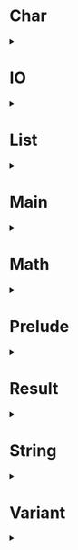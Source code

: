# Char
<details>
  <summary></summary>

  <h4>
  
    type char :: Type
  
  </h4>
  <h4>
  
    isLower, isUpper, isAlpha, isAlphaNum :: char -> bool
    
  
  </h4>
  <h4>
  
    isDigit, isHexDigit :: char -> bool
    
  
  </h4>
  <h4>
  
    isSpace :: char -> bool
    
  
  </h4>
  <h4>
  
    toLower, toUpper :: char -> char
    
  
  </h4>
  <h4>
  
    fromCode :: int -> char
    
  
  </h4>
  <h4>
  
    toCode :: char -> int
  
  </h4>

</details>

# IO
<details>
  <summary></summary>

  <h4>
  
    type io :: Type -> Type
    
  
  </h4>
  <h4>
  
    map :: any a b. (a -> b) -> io a -> io b
    
  
  </h4>
  <h4>
  
    apply :: any a b. io (a -> b) -> io a -> io b
    
  
  </h4>
  <h4>
  
    bind :: any a b. (a -> io b) -> io a -> io b
    
  
  </h4>
  <h4>
  
    (;;) :: any a. io void -> io a -> io a
  
  </h4>
  <h4>
  
    pure :: any a. a -> io a
    
  
  </h4>
  <h4>
  
    none :: io void
  
  </h4>
  <h4>
  
    map2 :: any a1 a2 a3
       . (a1 -> a2 -> a3)
      -> io a1
      -> io a2
      -> io a3
  
  </h4>
  <h4>
  
    map3 :: any a1 a2 a3 a4
       . (a1 -> a2 -> a3 -> a4)
      -> io a1
      -> io a2
      -> io a3
      -> io a4
  
  </h4>
  <h4>
  
    map4 :: any a1 a2 a3 a4 a5
       . (a1 -> a2 -> a3 -> a4 -> a5)
      -> io a1
      -> io a2
      -> io a3
      -> io a4
      -> io a5
  
  </h4>
  <h4>
  
    sequence :: any a. list (io a) -> io (list a)
  
  </h4>
  <h4>
  
    sequenceMap :: any a b. (a -> io b) -> list a -> io (list b)
  
  </h4>

</details>

# List
<details>
  <summary></summary>

  <h4>
  
    type list :: Type -> Type
      
  
  </h4>
  <h4>
  
    makeList :: [Empty := void; Cons := {Head := a; Tail := list a; nil}; nil]
       -> list a
  
  </h4>
  <h4>
  
    getList :: list a -> [Empty := void; Cons := {Head := a; Tail := list a; nil}; nil]
      
  
  </h4>
  <h4>
  
    empty :: any a. list a
  
  </h4>
  <h4>
  
    (:) :: any a. a -> list a -> list a
  
  </h4>
  <h4>
  
    deconstruct :: any a b. b -> (a -> list a -> b) -> list a -> b
  
  </h4>
  <h4>
  
    single :: any a. a -> list a
  
  </h4>
  <h4>
  
    head :: any a. list a -> maybe a
  
  </h4>
  <h4>
  
    tail :: any a. list a -> maybe (list a)
  
  </h4>
  <h4>
  
    take :: any a. int -> list a -> list a
  
  </h4>
  <h4>
  
    drop :: any a. int -> list a -> list a
  
  </h4>
  <h4>
  
    get :: any a. int -> list a -> maybe a
  
  </h4>
  <h4>
  
    isEmpty :: any a. list a -> bool
  
  </h4>
  <h4>
  
    length :: any a. list a -> int
  
  </h4>
  <h4>
  
    (++) :: any a. list a -> list a -> list a
  
  </h4>
  <h4>
  
    concat :: any a. list (list a) -> list a
  
  </h4>
  <h4>
  
    concatMap :: any a b. (a -> list b) -> list a -> list b
  
  </h4>
  <h4>
  
    repeat :: any a. int -> a -> list a
  
  </h4>
  <h4>
  
    reverse :: any a. list a -> list a
  
  </h4>
  <h4>
  
    range :: int -> int -> list int
  
  </h4>
  <h4>
  
    contains :: any a. a -> list a -> bool
  
  </h4>
  <h4>
  
    find :: any a. a -> list a -> list int
  
  </h4>
  <h4>
  
    map :: any a b. (a -> b) -> list a -> list b
  
  </h4>
  <h4>
  
    mapIndex :: any a b. (int -> a -> b) -> list a -> list b
  
  </h4>
  <h4>
  
    mapResult :: any e a b. (a -> result e b) -> list a -> list b
  
  </h4>
  <h4>
  
    separate :: any a b. list (a & b) -> list a & list b
  
  </h4>
  <h4>
  
    filter :: any a. (a -> bool) -> list a -> list a
  
  </h4>
  <h4>
  
    partition :: any a. (a -> bool) -> list a -> list a & list a
  
  </h4>
  <h4>
  
    count :: any a. (a -> bool) -> list a -> int
  
  </h4>
  <h4>
  
    some :: any a. (a -> bool) -> list a -> bool
  
  </h4>
  <h4>
  
    all :: any a. (a -> bool) -> list a -> bool
  
  </h4>
  <h4>
  
    foldLeft :: any a b. (b -> a -> b) -> b -> list a -> b
  
  </h4>
  <h4>
  
    foldRight :: any a b. (a -> b -> b) -> b -> list a -> b
  
  </h4>
  <h4>
  
    sum :: any x. list (num x) -> num x
  
  </h4>
  <h4>
  
    product :: any x. list (num x) -> num x
  
  </h4>
  <h4>
  
    sort :: any a. list a -> list a
  
  </h4>
  <h4>
  
    sortBy :: any a b. (a -> b) -> list a -> list a
  
  </h4>
  <h4>
  
    sortWith :: any a. (a -> a -> order) -> list a -> list a
  
  </h4>
  <h4>
  
    apply :: any a b. list (a -> b) -> list a -> list b
  
  </h4>
  <h4>
  
    map2 :: any a1 a2 a3
       . (a1 -> a2 -> a3)
      -> list a1
      -> list a2
      -> list a3
  
  </h4>
  <h4>
  
    map3 :: any a1 a2 a3 a4
       . (a1 -> a2 -> a3 -> a4)
      -> list a1
      -> list a2
      -> list a3
      -> list a4
  
  </h4>
  <h4>
  
    map4 :: any a1 a2 a3 a4 a5
       . (a1 -> a2 -> a3 -> a4 -> a5)
      -> list a1
      -> list a2
      -> list a3
      -> list a4
      -> list a5
  
  </h4>
  <h4>
  
    zipApply :: any a b. list (a -> b) -> list a -> list b
  
  </h4>
  <h4>
  
    zip2 :: any a1 a2 a3
       . (a1 -> a2 -> a3)
      -> list a1
      -> list a2
      -> list a3
  
  </h4>
  <h4>
  
    zip3 :: any a1 a2 a3 a4
       . (a1 -> a2 -> a3 -> a4)
      -> list a1
      -> list a2
      -> list a3
      -> list a4
  
  </h4>
  <h4>
  
    zip4 :: any a1 a2 a3 a4 a5
       . (a1 -> a2 -> a3 -> a4 -> a5)
      -> list a1
      -> list a2
      -> list a3
      -> list a4
      -> list a5
  
  </h4>

</details>

# Main
<details>
  <summary></summary>

  <h4>
  
    main :: io void
  
  </h4>

</details>

# Math
<details>
  <summary></summary>

  <h4>
  
    square, cube :: any x. num x -> num x
  
  </h4>
  <h4>
  
    sqrt, cbrt :: float -> float
    
  
  </h4>
  <h4>
  
    exp :: float -> float
  
  </h4>
  <h4>
  
    (**) :: float -> float -> float
    
  
  </h4>
  <h4>
  
    log :: float -> float
    
  
  </h4>
  <h4>
  
    logBase :: float -> float -> float
  
  </h4>
  <h4>
  
    pi :: float
    
  
  </h4>
  <h4>
  
    tau :: float
  
  </h4>
  <h4>
  
    type angle  = float
    
  
  </h4>
  <h4>
  
    radians, degrees, turns :: float -> angle
  
  </h4>
  <h4>
  
    sin, cos, tan :: angle -> float
    
  
  </h4>
  <h4>
  
    asin, acos, atan :: float -> angle
    
  
  </h4>
  <h4>
  
    atan2 :: float -> float -> angle
    
  
  </h4>
  <h4>
  
    sinh, cosh, tanh :: angle -> float
    
  
  </h4>
  <h4>
  
    asinh, acosh, atanh :: float -> angle
    
  
  </h4>
  <h4>
  
    hypot :: float -> float -> float
    
  
  </h4>
  <h4>
  
    distance :: float -> float -> float -> float -> float
  
  </h4>

</details>

# Prelude
<details>
  <summary></summary>

  <h4>
  
    type (->) :: Type -> Type -> Type
  
  </h4>
  <h4>
  
    identity :: any a. a -> a
  
  </h4>
  <h4>
  
    const :: any a b. a -> b -> a
  
  </h4>
  <h4>
  
    ($) :: any a b. (a -> b) -> a -> b
  
  </h4>
  <h4>
  
    (#) :: any a b. a -> (a -> b) -> b
  
  </h4>
  <h4>
  
    (<<) :: any a b c. (b -> c) -> (a -> b) -> (a -> c)
  
  </h4>
  <h4>
  
    (>>) :: any a b c. (a -> b) -> (b -> c) -> (a -> c)
  
  </h4>
  <h4>
  
    type i :: Num
  
  </h4>
  <h4>
  
    type f :: Num
  
  </h4>
  <h4>
  
    type num :: Num -> Type
  
  </h4>
  <h4>
  
    type int  = num i
  
  </h4>
  <h4>
  
    type float  = num f
  
  </h4>
  <h4>
  
    float :: int -> float
    
  
  </h4>
  <h4>
  
    round, floor, ceil :: float -> int
    
  
  </h4>
  <h4>
  
    trunc :: float -> int
  
  </h4>
  <h4>
  
    (+), (~), (*) :: any x. num x -> num x -> num x
    
  
  </h4>
  <h4>
  
    negate :: any x. num x -> num x
  
  </h4>
  <h4>
  
    abs, signum :: any x. num x -> num x
    
  
  </h4>
  <h4>
  
    constrain :: any x. num x -> num x -> num x -> num x
  
  </h4>
  <h4>
  
    div, quot :: int -> int -> int
    
  
  </h4>
  <h4>
  
    mod, rem :: int -> int -> int
    
  
  </h4>
  <h4>
  
    (/) :: float -> float -> float
    
  
  </h4>
  <h4>
  
    type nil :: Row
  
  </h4>
  <h4>
  
    type (:=) :: Label -> Type -> Row -> Row
  
  </h4>
  <h4>
  
    type (;) f x = f x
    
  
  </h4>
  <h4>
  
    type record :: Row -> Type
  
  </h4>
  <h4>
  
    type variant :: Row -> Type
  
  </h4>
  <h4>
  
    type label :: Label -> Type
  
  </h4>
  <h4>
  
    type void  = {nil}
    
  
  </h4>
  <h4>
  
    void :: void
    
  
  </h4>
  <h4>
  
    (?) :: any s a r. label s -> {s := a; r} -> a
    
  
  </h4>
  <h4>
  
    delete :: any s a r. label s -> {s := a; r} -> {r}
    
  
  </h4>
  <h4>
  
    (:=) :: any s a r. label s -> a -> {r} -> {s := a; r}
    
  
  </h4>
  <h4>
  
    (!=) :: any s a b r. label s -> b -> {s := a; r} -> {s := b; r}
  
  </h4>
  <h4>
  
    (#=) :: any s a b r. label s -> (a -> b) -> {s := a; r} -> {s := b; r}
  
  </h4>
  <h4>
  
    (;) :: any a b. (a -> b) -> a -> b
  
  </h4>
  <h4>
  
    (^) :: any s a r. label s -> a -> [s := a; r]
    
  
  </h4>
  <h4>
  
    embed :: any s a r. label s -> [r] -> [s := a; r]
    
  
  </h4>
  <h4>
  
    match :: any s a b r. label s -> (a -> b) -> ([r] -> b) -> [s := a; r] -> b
    
  
  </h4>
  <h4>
  
    else :: any a b. a -> b -> a
  
  </h4>
  <h4>
  
    only :: any s r. label s -> [s := void; r]
  
  </h4>
  <h4>
  
    type lazy a = void -> a
    
  
  </h4>
  <h4>
  
    force :: any a. lazy a -> a
  
  </h4>
  <h4>
  
    general :: any a b. lazy a -> b -> a
  
  </h4>
  <h4>
  
    type (&) a b = {First := a; Second := b; nil}
    
  
  </h4>
  <h4>
  
    (&) :: any a b. a -> b -> a & b
  
  </h4>
  <h4>
  
    type bool  = [True := void; False := void; nil]
    
  
  </h4>
  <h4>
  
    true, false :: bool
  
  </h4>
  <h4>
  
    not :: bool -> bool
  
  </h4>
  <h4>
  
    expand (&&) x y = and x { y }
  
  </h4>
  <h4>
  
    expand (||) x y = or x { y }
    
  
  </h4>
  <h4>
  
    if :: any a. bool -> lazy a -> lazy a -> a
  
  </h4>
  <h4>
  
    (==) :: any a. a -> a -> bool
    
  
  </h4>
  <h4>
  
    (/=) :: any a. a -> a -> bool
  
  </h4>
  <h4>
  
    (<), (>) :: any a. a -> a -> bool
    
  
  </h4>
  <h4>
  
    (<=), (>=) :: any a. a -> a -> bool
  
  </h4>
  <h4>
  
    isFinite :: float -> bool
    
  
  </h4>
  <h4>
  
    isInfinite :: float -> bool
  
  </h4>
  <h4>
  
    isNaN :: float -> bool
    
  
  </h4>
  <h4>
  
    min, max :: any a. a -> a -> a
  
  </h4>
  <h4>
  
    type order  = [Less := void; Equal := void; Greater := void; nil]
    
  
  </h4>
  <h4>
  
    compare :: any a. a -> a -> order
  
  </h4>

</details>

# Result
<details>
  <summary></summary>

  <h4>
  
    type result e a = [Error := e; Just := a; nil]
    
  
  </h4>
  <h4>
  
    type maybe a = result void a
    
  
  </h4>
  <h4>
  
    nothing :: any a. maybe a
  
  </h4>
  <h4>
  
    default :: any e a. a -> result e a -> a
  
  </h4>
  <h4>
  
    map :: any e a b. (a -> b) -> result e a -> result e b
  
  </h4>
  <h4>
  
    apply :: any e a b. result e (a -> b) -> result e a -> result e b
  
  </h4>
  <h4>
  
    bind :: any e a b. (a -> result e b) -> result e a -> result e b
  
  </h4>
  <h4>
  
    map2 :: any e a1 a2 a3
       . (a1 -> a2 -> a3)
      -> result e a1
      -> result e a2
      -> result e a3
  
  </h4>
  <h4>
  
    map3 :: any e a1 a2 a3 a4
       . (a1 -> a2 -> a3 -> a4)
      -> result e a1
      -> result e a2
      -> result e a3
      -> result e a4
  
  </h4>
  <h4>
  
    map4 :: any e a1 a2 a3 a4 a5
       . (a1 -> a2 -> a3 -> a4 -> a5)
      -> result e a1
      -> result e a2
      -> result e a3
      -> result e a4
      -> result e a5
  
  </h4>
  <h4>
  
    sequence :: any e a. list (result e a) -> result e (list a)
  
  </h4>
  <h4>
  
    sequenceMap :: any e a b. (a -> result e b) -> list a -> result e (list b)
  
  </h4>

</details>

# String
<details>
  <summary></summary>

  <h4>
  
    type string :: Type
  
  </h4>
  <h4>
  
    isEmpty :: string -> bool
  
  </h4>
  <h4>
  
    length :: string -> int
    
  
  </h4>
  <h4>
  
    (<>) :: string -> string -> string
    
  
  </h4>
  <h4>
  
    concat :: list string -> string
  
  </h4>
  <h4>
  
    concatMap :: any a. (a -> string) -> list a -> string
  
  </h4>
  <h4>
  
    join :: string -> list string -> string
  
  </h4>
  <h4>
  
    joinMap :: any a. string -> (a -> string) -> list a -> string
  
  </h4>
  <h4>
  
    repeat :: int -> string -> string
  
  </h4>
  <h4>
  
    reverse :: string -> string
    
  
  </h4>
  <h4>
  
    split :: string -> string -> list string
    
  
  </h4>
  <h4>
  
    words, lines :: string -> list string
    
  
  </h4>
  <h4>
  
    slice :: int -> int -> string -> string
    
  
  </h4>
  <h4>
  
    takeLeft :: int -> string -> string
  
  </h4>
  <h4>
  
    takeRight :: int -> string -> string
  
  </h4>
  <h4>
  
    dropLeft :: int -> string -> string
  
  </h4>
  <h4>
  
    dropRight :: int -> string -> string
  
  </h4>
  <h4>
  
    toLower, toUpper :: string -> string
    
  
  </h4>
  <h4>
  
    padLeft, padRight :: int -> string -> string
  
  </h4>
  <h4>
  
    trim, trimLeft, trimRight :: string -> string
    
  
  </h4>
  <h4>
  
    contains, startsWith, endsWith :: string -> string -> bool
    
  
  </h4>
  <h4>
  
    find :: string -> string -> list int
  
  </h4>
  <h4>
  
    replace :: string -> string -> string -> string
    
  
  </h4>
  <h4>
  
    toInt :: string -> maybe int
    
  
  </h4>
  <h4>
  
    fromInt :: int -> string
    
  
  </h4>
  <h4>
  
    toFloat :: string -> maybe float
    
  
  </h4>
  <h4>
  
    fromFloat :: float -> string
    
  
  </h4>
  <h4>
  
    toList :: string -> list char
    
  
  </h4>
  <h4>
  
    fromList :: list char -> string
    
  
  </h4>
  <h4>
  
    cons :: char -> string -> string
    
  
  </h4>
  <h4>
  
    deconstruct :: any a. a -> (char -> string -> a) -> string -> a
    
  
  </h4>
  <h4>
  
    single :: char -> string
    
  
  </h4>
  <h4>
  
    head :: string -> maybe char
  
  </h4>
  <h4>
  
    tail :: string -> maybe string
  
  </h4>
  <h4>
  
    get :: int -> string -> maybe char
  
  </h4>
  <h4>
  
    map :: (char -> char) -> string -> string
  
  </h4>
  <h4>
  
    mapIndex :: (int -> char -> char) -> string -> string
  
  </h4>
  <h4>
  
    filter :: (char -> bool) -> string -> string
  
  </h4>
  <h4>
  
    partition :: (char -> bool) -> string -> string & string
  
  </h4>
  <h4>
  
    count :: (char -> bool) -> string -> int
  
  </h4>
  <h4>
  
    some :: (char -> bool) -> string -> bool
  
  </h4>
  <h4>
  
    all :: (char -> bool) -> string -> bool
  
  </h4>
  <h4>
  
    foldLeft :: any a. (a -> char -> a) -> a -> string -> a
  
  </h4>
  <h4>
  
    foldRight :: any a. (char -> a -> a) -> a -> string -> a
  
  </h4>

</details>

# Variant
<details>
  <summary></summary>

  <h4>
  
    map :: any s a b r. label s -> (a -> b) -> [s := a; r] -> [s := b; r]
  
  </h4>
  <h4>
  
    apply :: any s a b r. label s -> [s := (a -> b); r] -> [s := a; r] -> [s := b; r]
  
  </h4>
  <h4>
  
    bind :: any s a b r. label s -> (a -> [s := b; r]) -> [s := a; r] -> [s := b; r]
  
  </h4>
  <h4>
  
    map2 :: any s a1 a2 a3 r
       . label s
      -> (a1 -> a2 -> a3)
      -> [s := a1; r]
      -> [s := a2; r]
      -> [s := a3; r]
  
  </h4>
  <h4>
  
    map3 :: any s a1 a2 a3 a4 r
       . label s
      -> (a1 -> a2 -> a3 -> a4)
      -> [s := a1; r]
      -> [s := a2; r]
      -> [s := a3; r]
      -> [s := a4; r]
  
  </h4>
  <h4>
  
    map4 :: any s a1 a2 a3 a4 a5 r
       . label s
      -> (a1 -> a2 -> a3 -> a4 -> a5)
      -> [s := a1; r]
      -> [s := a2; r]
      -> [s := a3; r]
      -> [s := a4; r]
      -> [s := a5; r]
  
  </h4>
  <h4>
  
    sequence :: any s a r. label s -> list [s := a; r] -> [s := list a; r]
  
  </h4>
  <h4>
  
    sequenceMap :: any s a b r. label s -> (a -> [s := b; r]) -> list a -> [s := list b; r]
  
  </h4>

</details>


